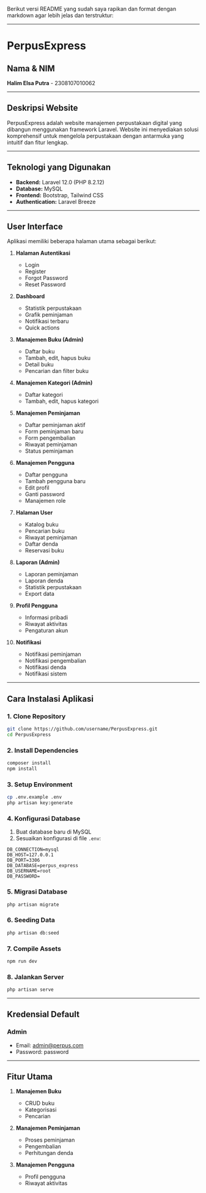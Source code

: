 Berikut versi README yang sudah saya rapikan dan format dengan markdown agar lebih jelas dan terstruktur:

---

# PerpusExpress

## Nama & NIM

**Halim Elsa Putra** - 2308107010062

---

## Deskripsi Website

PerpusExpress adalah website manajemen perpustakaan digital yang dibangun menggunakan framework Laravel. Website ini menyediakan solusi komprehensif untuk mengelola perpustakaan dengan antarmuka yang intuitif dan fitur lengkap.

---

## Teknologi yang Digunakan

* **Backend:** Laravel 12.0 (PHP 8.2.12)
* **Database:** MySQL
* **Frontend:** Bootstrap, Tailwind CSS
* **Authentication:** Laravel Breeze

---

## User Interface

Aplikasi memiliki beberapa halaman utama sebagai berikut:

1. **Halaman Autentikasi**

   * Login
   * Register
   * Forgot Password
   * Reset Password

2. **Dashboard**

   * Statistik perpustakaan
   * Grafik peminjaman
   * Notifikasi terbaru
   * Quick actions

3. **Manajemen Buku (Admin)**

   * Daftar buku
   * Tambah, edit, hapus buku
   * Detail buku
   * Pencarian dan filter buku

4. **Manajemen Kategori (Admin)**

   * Daftar kategori
   * Tambah, edit, hapus kategori

5. **Manajemen Peminjaman**

   * Daftar peminjaman aktif
   * Form peminjaman baru
   * Form pengembalian
   * Riwayat peminjaman
   * Status peminjaman

6. **Manajemen Pengguna**

   * Daftar pengguna
   * Tambah pengguna baru
   * Edit profil
   * Ganti password
   * Manajemen role

7. **Halaman User**

   * Katalog buku
   * Pencarian buku
   * Riwayat peminjaman
   * Daftar denda
   * Reservasi buku

8. **Laporan (Admin)**

   * Laporan peminjaman
   * Laporan denda
   * Statistik perpustakaan
   * Export data

9. **Profil Pengguna**

   * Informasi pribadi
   * Riwayat aktivitas
   * Pengaturan akun

10. **Notifikasi**

    * Notifikasi peminjaman
    * Notifikasi pengembalian
    * Notifikasi denda
    * Notifikasi sistem

---

## Cara Instalasi Aplikasi

### 1. Clone Repository

```bash
git clone https://github.com/username/PerpusExpress.git
cd PerpusExpress
```

### 2. Install Dependencies

```bash
composer install
npm install
```

### 3. Setup Environment

```bash
cp .env.example .env
php artisan key:generate
```

### 4. Konfigurasi Database

1. Buat database baru di MySQL
2. Sesuaikan konfigurasi di file `.env`:

```env
DB_CONNECTION=mysql
DB_HOST=127.0.0.1
DB_PORT=3306
DB_DATABASE=perpus_express
DB_USERNAME=root
DB_PASSWORD=
```

### 5. Migrasi Database

```bash
php artisan migrate
```

### 6. Seeding Data

```bash
php artisan db:seed
```

### 7. Compile Assets

```bash
npm run dev
```

### 8. Jalankan Server

```bash
php artisan serve
```

---

## Kredensial Default

### Admin

* Email: admin@perpus.com
* Password: password

---

## Fitur Utama

1. **Manajemen Buku**

   * CRUD buku
   * Kategorisasi
   * Pencarian

2. **Manajemen Peminjaman**

   * Proses peminjaman
   * Pengembalian
   * Perhitungan denda

3. **Manajemen Pengguna**

   * Profil pengguna
   * Riwayat aktivitas
